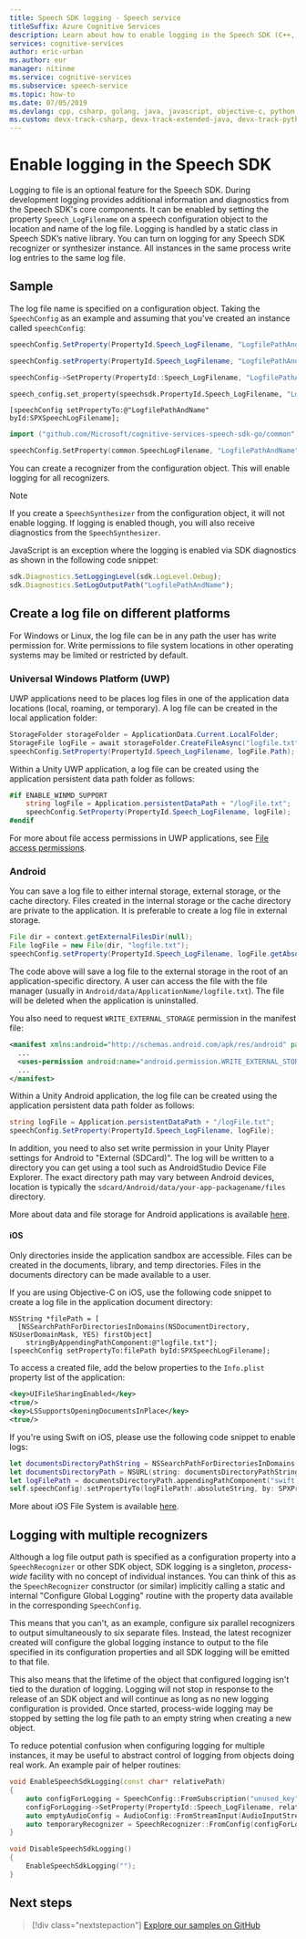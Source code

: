 ```yaml
---
title: Speech SDK logging - Speech service
titleSuffix: Azure Cognitive Services
description: Learn about how to enable logging in the Speech SDK (C++, C#, Python, Objective-C, Java).
services: cognitive-services
author: eric-urban
ms.author: eur
manager: nitinme
ms.service: cognitive-services
ms.subservice: speech-service
ms.topic: how-to
ms.date: 07/05/2019
ms.devlang: cpp, csharp, golang, java, javascript, objective-c, python
ms.custom: devx-track-csharp, devx-track-extended-java, devx-track-python
---
```


# Enable logging in the Speech SDK

Logging to file is an optional feature for the Speech SDK. During development logging provides additional information and diagnostics from the Speech SDK's core components. It can be enabled by setting the property `Speech_LogFilename` on a speech configuration object to the location and name of the log file. Logging is handled by a static class in Speech SDK’s native library. You can turn on logging for any Speech SDK recognizer or synthesizer instance. All instances in the same process write log entries to the same log file.

## Sample

The log file name is specified on a configuration object. Taking the `SpeechConfig` as an example and assuming that you've created an instance called `speechConfig`:

```csharp
speechConfig.SetProperty(PropertyId.Speech_LogFilename, "LogfilePathAndName");
```

```java
speechConfig.setProperty(PropertyId.Speech_LogFilename, "LogfilePathAndName");
```

```C++
speechConfig->SetProperty(PropertyId::Speech_LogFilename, "LogfilePathAndName");
```

```Python
speech_config.set_property(speechsdk.PropertyId.Speech_LogFilename, "LogfilePathAndName")
```

```objc
[speechConfig setPropertyTo:@"LogfilePathAndName" byId:SPXSpeechLogFilename];
```

```go
import ("github.com/Microsoft/cognitive-services-speech-sdk-go/common")

speechConfig.SetProperty(common.SpeechLogFilename, "LogfilePathAndName")
```

You can create a recognizer from the configuration object. This will enable logging for all recognizers.

> [!NOTE]
> If you create a `SpeechSynthesizer` from the configuration object, it will not enable logging. If logging is enabled though, you will also receive diagnostics from the `SpeechSynthesizer`.

JavaScript is an exception where the logging is enabled via SDK diagnostics as shown in the following code snippet:

```javascript
sdk.Diagnostics.SetLoggingLevel(sdk.LogLevel.Debug);
sdk.Diagnostics.SetLogOutputPath("LogfilePathAndName");
```

## Create a log file on different platforms

For Windows or Linux, the log file can be in any path the user has write permission for. Write permissions to file system locations in other operating systems may be limited or restricted by default.

### Universal Windows Platform (UWP)

UWP applications need to be places log files in one of the application data locations (local, roaming, or temporary). A log file can be created in the local application folder:

```csharp
StorageFolder storageFolder = ApplicationData.Current.LocalFolder;
StorageFile logFile = await storageFolder.CreateFileAsync("logfile.txt", CreationCollisionOption.ReplaceExisting);
speechConfig.SetProperty(PropertyId.Speech_LogFilename, logFile.Path);
```

Within a Unity UWP application, a log file can be created using the application persistent data path folder as follows:

```csharp
#if ENABLE_WINMD_SUPPORT
    string logFile = Application.persistentDataPath + "/logFile.txt";
    speechConfig.SetProperty(PropertyId.Speech_LogFilename, logFile);
#endif
```
For more about file access permissions in UWP applications, see [File access permissions](/windows/uwp/files/file-access-permissions).

### Android

You can save a log file to either internal storage, external storage, or the cache directory. Files created in the internal storage or the cache directory are private to the application. It is preferable to create a log file in external storage.

```java
File dir = context.getExternalFilesDir(null);
File logFile = new File(dir, "logfile.txt");
speechConfig.setProperty(PropertyId.Speech_LogFilename, logFile.getAbsolutePath());
```

The code above will save a log file to the external storage in the root of an application-specific directory. A user can access the file with the file manager (usually in `Android/data/ApplicationName/logfile.txt`). The file will be deleted when the application is uninstalled.

You also need to request `WRITE_EXTERNAL_STORAGE` permission in the manifest file:

```xml
<manifest xmlns:android="http://schemas.android.com/apk/res/android" package="...">
  ...
  <uses-permission android:name="android.permission.WRITE_EXTERNAL_STORAGE" />
  ...
</manifest>
```

Within a Unity Android application, the log file can be created using the application persistent data path folder as follows:

```csharp
string logFile = Application.persistentDataPath + "/logFile.txt";
speechConfig.SetProperty(PropertyId.Speech_LogFilename, logFile);
```
In addition, you need to also set write permission in your Unity Player settings for Android to "External (SDCard)". The log will be written 
to a directory you can get using a tool such as AndroidStudio Device File Explorer. The exact directory path may vary between Android devices, 
location is typically the `sdcard/Android/data/your-app-packagename/files` directory.

More about data and file storage for Android applications is available [here](https://developer.android.com/guide/topics/data/data-storage.html).

#### iOS

Only directories inside the application sandbox are accessible. Files can be created in the documents, library, and temp directories. Files in the documents directory can be made available to a user. 

If you are using Objective-C on iOS, use the following code snippet to create a log file in the application document directory:

```objc
NSString *filePath = [
  [NSSearchPathForDirectoriesInDomains(NSDocumentDirectory, NSUserDomainMask, YES) firstObject]
    stringByAppendingPathComponent:@"logfile.txt"];
[speechConfig setPropertyTo:filePath byId:SPXSpeechLogFilename];
```

To access a created file, add the below properties to the `Info.plist` property list of the application:

```xml
<key>UIFileSharingEnabled</key>
<true/>
<key>LSSupportsOpeningDocumentsInPlace</key>
<true/>
```

If you're using Swift on iOS, please use the following code snippet to enable logs:
```swift
let documentsDirectoryPathString = NSSearchPathForDirectoriesInDomains(.documentDirectory, .userDomainMask, true).first!
let documentsDirectoryPath = NSURL(string: documentsDirectoryPathString)!
let logFilePath = documentsDirectoryPath.appendingPathComponent("swift.log")
self.speechConfig!.setPropertyTo(logFilePath!.absoluteString, by: SPXPropertyId.speechLogFilename)
```

More about iOS File System is available [here](https://developer.apple.com/library/archive/documentation/FileManagement/Conceptual/FileSystemProgrammingGuide/FileSystemOverview/FileSystemOverview.html).

## Logging with multiple recognizers

Although a log file output path is specified as a configuration property into a `SpeechRecognizer` or other SDK object, SDK logging is a singleton, *process-wide* facility with no concept of individual instances. You can think of this as the `SpeechRecognizer` constructor (or similar) implicitly calling a static and internal "Configure Global Logging" routine with the property data available in the corresponding `SpeechConfig`.

This means that you can't, as an example, configure six parallel recognizers to output simultaneously to six separate files. Instead, the latest recognizer created will configure the global logging instance to output to the file specified in its configuration properties and all SDK logging will be emitted to that file.

This also means that the lifetime of the object that configured logging isn't tied to the duration of logging. Logging will not stop in response to the release of an SDK object and will continue as long as no new logging configuration is provided. Once started, process-wide logging may be stopped by setting the log file path to an empty string when creating a new object.

To reduce potential confusion when configuring logging for multiple instances, it may be useful to abstract control of logging from objects doing real work. An example pair of helper routines:

```cpp
void EnableSpeechSdkLogging(const char* relativePath)
{
	auto configForLogging = SpeechConfig::FromSubscription("unused_key", "unused_region");
	configForLogging->SetProperty(PropertyId::Speech_LogFilename, relativePath);
	auto emptyAudioConfig = AudioConfig::FromStreamInput(AudioInputStream::CreatePushStream());
	auto temporaryRecognizer = SpeechRecognizer::FromConfig(configForLogging, emptyAudioConfig);
}

void DisableSpeechSdkLogging()
{
	EnableSpeechSdkLogging("");
}
```

## Next steps

> [!div class="nextstepaction"]
> [Explore our samples on GitHub](https://aka.ms/csspeech/samples)
